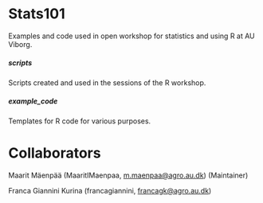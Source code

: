 # Stats101
Examples and code used in open workshop for statistics and using R at AU Viborg. 

##### scripts
Scripts created and used in the sessions of the R workshop.

##### example_code
Templates for R code for various purposes.

# Collaborators 
Maarit Mäenpää (MaaritIMaenpaa, m.maenpaa@agro.au.dk) (Maintainer)

Franca Giannini Kurina (francagiannini, francagk@agro.au.dk)
